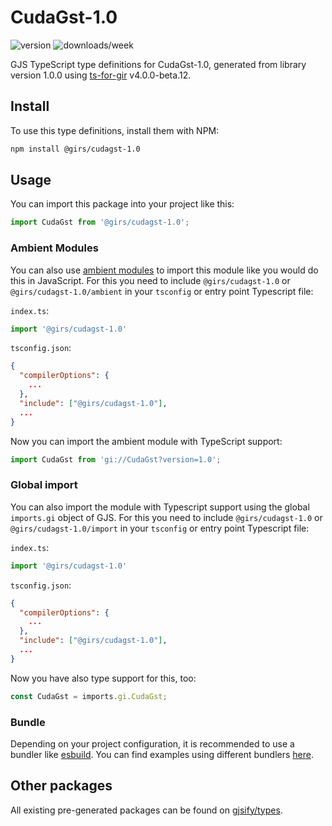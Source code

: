 
# CudaGst-1.0

![version](https://img.shields.io/npm/v/@girs/cudagst-1.0)
![downloads/week](https://img.shields.io/npm/dw/@girs/cudagst-1.0)


GJS TypeScript type definitions for CudaGst-1.0, generated from library version 1.0.0 using [ts-for-gir](https://github.com/gjsify/ts-for-gir) v4.0.0-beta.12.


## Install

To use this type definitions, install them with NPM:
```bash
npm install @girs/cudagst-1.0
```

## Usage

You can import this package into your project like this:
```ts
import CudaGst from '@girs/cudagst-1.0';
```

### Ambient Modules

You can also use [ambient modules](https://github.com/gjsify/ts-for-gir/tree/main/packages/cli#ambient-modules) to import this module like you would do this in JavaScript.
For this you need to include `@girs/cudagst-1.0` or `@girs/cudagst-1.0/ambient` in your `tsconfig` or entry point Typescript file:

`index.ts`:
```ts
import '@girs/cudagst-1.0'
```

`tsconfig.json`:
```json
{
  "compilerOptions": {
    ...
  },
  "include": ["@girs/cudagst-1.0"],
  ...
}
```

Now you can import the ambient module with TypeScript support: 

```ts
import CudaGst from 'gi://CudaGst?version=1.0';
```

### Global import

You can also import the module with Typescript support using the global `imports.gi` object of GJS.
For this you need to include `@girs/cudagst-1.0` or `@girs/cudagst-1.0/import` in your `tsconfig` or entry point Typescript file:

`index.ts`:
```ts
import '@girs/cudagst-1.0'
```

`tsconfig.json`:
```json
{
  "compilerOptions": {
    ...
  },
  "include": ["@girs/cudagst-1.0"],
  ...
}
```

Now you have also type support for this, too:

```ts
const CudaGst = imports.gi.CudaGst;
```

### Bundle

Depending on your project configuration, it is recommended to use a bundler like [esbuild](https://esbuild.github.io/). You can find examples using different bundlers [here](https://github.com/gjsify/ts-for-gir/tree/main/examples).

## Other packages

All existing pre-generated packages can be found on [gjsify/types](https://github.com/gjsify/types).

